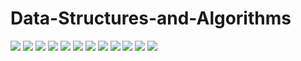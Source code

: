 # Data-Structures-and-Algorithms

![](https://github.com/VK432/Data-Structures-and-Algorithms/blob/master/Task/1.png)
![](https://github.com/VK432/Data-Structures-and-Algorithms/blob/master/Task/2.png)
![](https://github.com/VK432/Data-Structures-and-Algorithms/blob/master/Task/3.png)
![](https://github.com/VK432/Data-Structures-and-Algorithms/blob/master/Task/4.png)
![](https://github.com/VK432/Data-Structures-and-Algorithms/blob/master/Task/5.png)
![](https://github.com/VK432/Data-Structures-and-Algorithms/blob/master/Task/6.png)
![](https://github.com/VK432/Data-Structures-and-Algorithms/blob/master/Task/7.png)
![](https://github.com/VK432/Data-Structures-and-Algorithms/blob/master/Task/8.png)
![](https://github.com/VK432/Data-Structures-and-Algorithms/blob/master/Task/9.png)
![](https://github.com/VK432/Data-Structures-and-Algorithms/blob/master/Task/10.png)
![](https://github.com/VK432/Data-Structures-and-Algorithms/blob/master/Task/11.png)
![](https://github.com/VK432/Data-Structures-and-Algorithms/blob/master/Task/12.png)
